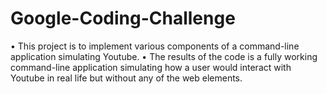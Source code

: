 # Google-Coding-Challenge
• This project is to implement various components of a command-line application simulating Youtube.
• The results of the code is a fully working command-line application simulating how a user would interact with Youtube in real life but without any of the web elements.
